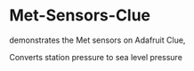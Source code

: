 # Met-Sensors-Clue
demonstrates the Met sensors on Adafruit Clue, 

Converts station pressure to sea level pressure
